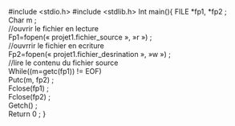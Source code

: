 #include <stdio.h>
#include <stdlib.h>
 Int main(){ FILE *fp1, *fp2 ;   
 Char m ;    
 //ouvrir le fichier en lecture   
 Fp1=fopen(« projet1.fichier_source », »r ») ;  
  //ouvrrir le fichier en ecriture   
 Fp2=fopen(« projet1.fichier_desrination », »w ») ;  
   //lire le contenu du fichier source   
  While((m=getc(fp1)) != EOF)       
 Putc(m, fp2) ;     
 Fclose(fp1) ;   
 Fclose(fp2) ;    
 Getch() ;   
 Return 0 ;
}
